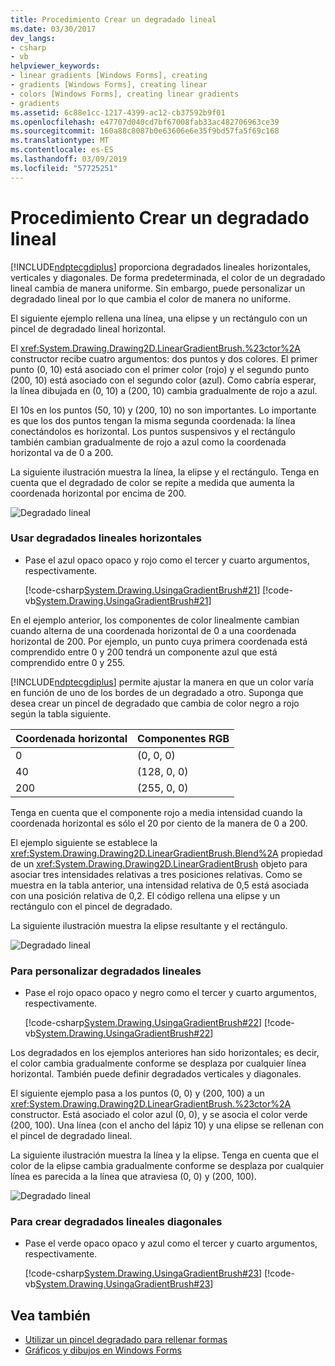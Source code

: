 ```yaml
---
title: Procedimiento Crear un degradado lineal
ms.date: 03/30/2017
dev_langs:
- csharp
- vb
helpviewer_keywords:
- linear gradients [Windows Forms], creating
- gradients [Windows Forms], creating linear
- colors [Windows Forms], creating linear gradients
- gradients
ms.assetid: 6c88e1cc-1217-4399-ac12-cb37592b9f01
ms.openlocfilehash: e47707d040cd7bf67008fab33ac482706963ce39
ms.sourcegitcommit: 160a88c8087b0e63606e6e35f9bd57fa5f69c168
ms.translationtype: MT
ms.contentlocale: es-ES
ms.lasthandoff: 03/09/2019
ms.locfileid: "57725251"
---
```

# <a name="how-to-create-a-linear-gradient"></a>Procedimiento Crear un degradado lineal
[!INCLUDE[ndptecgdiplus](../../../../includes/ndptecgdiplus-md.md)] proporciona degradados lineales horizontales, verticales y diagonales. De forma predeterminada, el color de un degradado lineal cambia de manera uniforme. Sin embargo, puede personalizar un degradado lineal por lo que cambia el color de manera no uniforme.  
  
 El siguiente ejemplo rellena una línea, una elipse y un rectángulo con un pincel de degradado lineal horizontal.  
  
 El <xref:System.Drawing.Drawing2D.LinearGradientBrush.%23ctor%2A> constructor recibe cuatro argumentos: dos puntos y dos colores. El primer punto (0, 10) está asociado con el primer color (rojo) y el segundo punto (200, 10) está asociado con el segundo color (azul). Como cabría esperar, la línea dibujada en (0, 10) a (200, 10) cambia gradualmente de rojo a azul.  
  
 El 10s en los puntos (50, 10) y (200, 10) no son importantes. Lo importante es que los dos puntos tengan la misma segunda coordenada: la línea conectándolos es horizontal. Los puntos suspensivos y el rectángulo también cambian gradualmente de rojo a azul como la coordenada horizontal va de 0 a 200.  
  
 La siguiente ilustración muestra la línea, la elipse y el rectángulo. Tenga en cuenta que el degradado de color se repite a medida que aumenta la coordenada horizontal por encima de 200.  
  
 ![Degradado lineal](./media/cslineargradient1.png "cslineargradient1")  
  
### <a name="to-use-horizontal-linear-gradients"></a>Usar degradados lineales horizontales  
  
-   Pase el azul opaco opaco y rojo como el tercer y cuarto argumentos, respectivamente.  
  
     [!code-csharp[System.Drawing.UsingaGradientBrush#21](~/samples/snippets/csharp/VS_Snippets_Winforms/System.Drawing.UsingaGradientBrush/CS/Class1.cs#21)]
     [!code-vb[System.Drawing.UsingaGradientBrush#21](~/samples/snippets/visualbasic/VS_Snippets_Winforms/System.Drawing.UsingaGradientBrush/VB/Class1.vb#21)]  
  
 En el ejemplo anterior, los componentes de color linealmente cambian cuando alterna de una coordenada horizontal de 0 a una coordenada horizontal de 200. Por ejemplo, un punto cuya primera coordenada está comprendido entre 0 y 200 tendrá un componente azul que está comprendido entre 0 y 255.  
  
 [!INCLUDE[ndptecgdiplus](../../../../includes/ndptecgdiplus-md.md)] permite ajustar la manera en que un color varía en función de uno de los bordes de un degradado a otro. Suponga que desea crear un pincel de degradado que cambia de color negro a rojo según la tabla siguiente.  
  
|Coordenada horizontal|Componentes RGB|  
|---------------------------|--------------------|  
|0|(0, 0, 0)|  
|40|(128, 0, 0)|  
|200|(255, 0, 0)|  
  
 Tenga en cuenta que el componente rojo a media intensidad cuando la coordenada horizontal es sólo el 20 por ciento de la manera de 0 a 200.  
  
 El ejemplo siguiente se establece la <xref:System.Drawing.Drawing2D.LinearGradientBrush.Blend%2A> propiedad de un <xref:System.Drawing.Drawing2D.LinearGradientBrush> objeto para asociar tres intensidades relativas a tres posiciones relativas. Como se muestra en la tabla anterior, una intensidad relativa de 0,5 está asociada con una posición relativa de 0,2. El código rellena una elipse y un rectángulo con el pincel de degradado.  
  
 La siguiente ilustración muestra la elipse resultante y el rectángulo.  
  
 ![Degradado lineal](./media/cslineargradient2.png "cslineargradient2")  
  
### <a name="to-customize-linear-gradients"></a>Para personalizar degradados lineales  
  
-   Pase el rojo opaco opaco y negro como el tercer y cuarto argumentos, respectivamente.  
  
     [!code-csharp[System.Drawing.UsingaGradientBrush#22](~/samples/snippets/csharp/VS_Snippets_Winforms/System.Drawing.UsingaGradientBrush/CS/Class1.cs#22)]
     [!code-vb[System.Drawing.UsingaGradientBrush#22](~/samples/snippets/visualbasic/VS_Snippets_Winforms/System.Drawing.UsingaGradientBrush/VB/Class1.vb#22)]  
  
 Los degradados en los ejemplos anteriores han sido horizontales; es decir, el color cambia gradualmente conforme se desplaza por cualquier línea horizontal. También puede definir degradados verticales y diagonales.  
  
 El siguiente ejemplo pasa a los puntos (0, 0) y (200, 100) a un <xref:System.Drawing.Drawing2D.LinearGradientBrush.%23ctor%2A> constructor. Está asociado el color azul (0, 0), y se asocia el color verde (200, 100). Una línea (con el ancho del lápiz 10) y una elipse se rellenan con el pincel de degradado lineal.  
  
 La siguiente ilustración muestra la línea y la elipse. Tenga en cuenta que el color de la elipse cambia gradualmente conforme se desplaza por cualquier línea es parecida a la línea que atraviesa (0, 0) y (200, 100).  
  
 ![Degradado lineal](./media/cslineargradient3.png "cslineargradient3")  
  
### <a name="to-create-diagonal-linear-gradients"></a>Para crear degradados lineales diagonales  
  
-   Pase el verde opaco opaco y azul como el tercer y cuarto argumentos, respectivamente.  
  
     [!code-csharp[System.Drawing.UsingaGradientBrush#23](~/samples/snippets/csharp/VS_Snippets_Winforms/System.Drawing.UsingaGradientBrush/CS/Class1.cs#23)]
     [!code-vb[System.Drawing.UsingaGradientBrush#23](~/samples/snippets/visualbasic/VS_Snippets_Winforms/System.Drawing.UsingaGradientBrush/VB/Class1.vb#23)]  
  
## <a name="see-also"></a>Vea también
- [Utilizar un pincel degradado para rellenar formas](using-a-gradient-brush-to-fill-shapes.md)
- [Gráficos y dibujos en Windows Forms](graphics-and-drawing-in-windows-forms.md)
